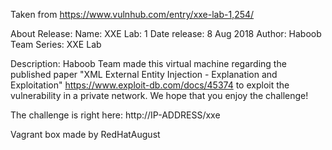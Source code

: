 Taken from https://www.vulnhub.com/entry/xxe-lab-1,254/ 

About Release:
    Name: XXE Lab: 1
    Date release: 8 Aug 2018
    Author: Haboob Team
    Series: XXE Lab

Description:
Haboob Team made this virtual machine regarding the published paper "XML External Entity Injection - Explanation and Exploitation" https://www.exploit-db.com/docs/45374 to exploit the vulnerability in a private network. We hope that you enjoy the challenge!

The challenge is right here: http://IP-ADDRESS/xxe

Vagrant box made by RedHatAugust
